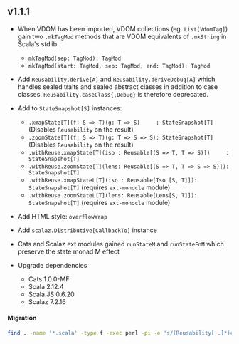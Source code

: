 ## v1.1.1

* When VDOM has been imported, VDOM collections (eg. `List[VdomTag]`) gain two `.mkTagMod` methods that are VDOM
  equivalents of `.mkString` in Scala's stdlib.
  * `mkTagMod(sep: TagMod): TagMod`
  * `mkTagMod(start: TagMod, sep: TagMod, end: TagMod): TagMod`

* Add `Reusability.derive[A]` and `Reusability.deriveDebug[A]` which handles sealed traits and sealed abstract classes
  in addition to case classes. `Reusability.caseClass{,Debug}` is therefore deprecated.

* Add to `StateSnapshot[S]` instances:
  * `.xmapState[T](f: S => T)(g: T => S)     : StateSnapshot[T]` (Disables `Reusability` on the result)
  * `.zoomState[T](f: S => T)(g: T => S => S): StateSnapshot[T]` (Disables `Reusability` on the result)
  * `.withReuse.xmapState[T](iso : Reusable[(S => T, T => S)])     : StateSnapshot[T]`
  * `.withReuse.zoomState[T](lens: Reusable[(S => T, T => S => S)]): StateSnapshot[T]`
  * `.withReuse.xmapStateL[T](iso : Reusable[Iso [S, T]]): StateSnapshot[T]` (requires `ext-monocle` module)
  * `.withReuse.zoomStateL[T](lens: Reusable[Lens[S, T]]): StateSnapshot[T]` (requires `ext-monocle` module)

* Add HTML style: `overflowWrap`

* Add `scalaz.Distributive[CallbackTo]` instance

* Cats and Scalaz ext modules gained `runStateM` and `runStateFnM` which preserve the state monad M effect

* Upgrade dependencies
  * Cats 1.0.0-MF
  * Scala 2.12.4
  * Scala.JS 0.6.20
  * Scalaz 7.2.16

#### Migration

```sh
find . -name '*.scala' -type f -exec perl -pi -e 's/(Reusability[ .]*)caseClass(Debug)?(?!E)/$1derive$2/g' {} +
```